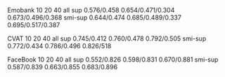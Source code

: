 
Emobank         10                 20              40                     all
sup         0.576/0.458         0.654/0.471/0.304     0.673/0.496/0.368
smi-sup     0.644/0.474         0.685/0.489/0.337     0.695/0.517/0.387



CVAT            10                 20              40                     all
sup          0.745/0.412       0.760/0.478     0.792/0.505
smi-sup      0.772/0.434       0.786/0.496      0.826/518



FaceBook         10                     20                   40          all
sup           0.552/0.826          0.598/0.831          0.670/0.881
smi-sup       0.587/0.839          0.663/0.855          0.683/0.896



